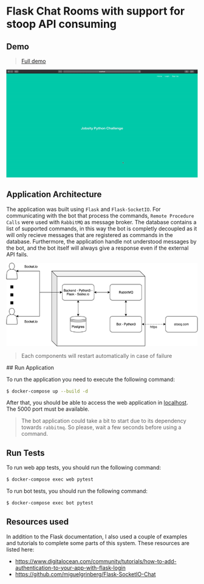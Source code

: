 # Flask Chat Rooms with support for stoop API consuming
## Demo

> [Full demo](https://youtu.be/5CcsI-CIvi4)

![Demo](demo.gif)

## Application Architecture

The application was built using `Flask` and `Flask-SocketIO`. For communicating with the bot that process the commands, `Remote Procedure Calls` were used with `RabbitMQ` as message broker. The database contains a list of supported commands, in this way the bot is completly decoupled as it will only recieve messages that are registered as commands in the database. Furthermore, the application handle not understood messages by the bot, and the bot itself will always give a response even if the external API fails.

![Architecure](architecture.png)

> Each components will restart automatically in case of failure

## Run Application

To run the application you need to execute the following command:

```sh
$ docker-compose up --build -d
```

After that, you should be able to access the web application in [localhost](http://localhost:5000). The 5000 port must be available.

> The bot application could take a bit to start due to its dependency towards `rabbitmq`. So please, wait a few seconds before using a command.

## Run Tests

To run web app tests, you should run the following command:

```sh
$ docker-compose exec web pytest
```

To run bot tests, you should run the following command:

```sh
$ docker-compose exec bot pytest
```

## Resources used

In addition to the Flask documentation, I also used a couple of examples and tutorials to complete some parts of this system. These resources are listed here:

- https://www.digitalocean.com/community/tutorials/how-to-add-authentication-to-your-app-with-flask-login
- https://github.com/miguelgrinberg/Flask-SocketIO-Chat
